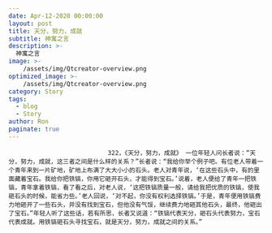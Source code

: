 ```yaml
---
date: Apr-12-2020 00:00:00
layout: post
title: 天分，努力，成就
subtitle: 神寓之言
description: >-
  神寓之言
image: >-
    /assets/img/Qtcreator-overview.png
optimized_image: >-
    /assets/img/Qtcreator-overview.png
category: Story
tags:
  - blog
  - Story
author: Ron
paginate: true
---
```


							　　322，《天分，努力，成就》 一位年轻人问长者说：“天分，努力，成就，这三者之间是什么样的关系？”长者说：“我给你举个例子吧。有位老人带着一个青年来到一片矿地，矿地上布满了大大小小的石头。老人对青年说，‘在这些石头中，有的里面藏着宝石。我给你把铁镐，你用它砸开石头，才能得到宝石。’说着，老人便给了青年一把铁镐，青年拿着铁镐，看了看之后，对老人说，‘这把铁镐质量一般，请给我把优质的铁镐，使我砸石头的时候，能省力些。’老人回说，‘对不起，你没有权利选择铁镐。’于是，青年便用铁镐费力地砸开了一些石头，并没有找到宝石，但他没有气馁，继续费力地砸其他石头，最终，他砸出了宝石。”年轻人听了这些话，若有所思，长者又说道：“铁镐代表天分，砸石头代表努力，宝石代表成就。用铁镐砸石头寻找宝石，就是天分，努力，成就之间的关系。”
							
							
						